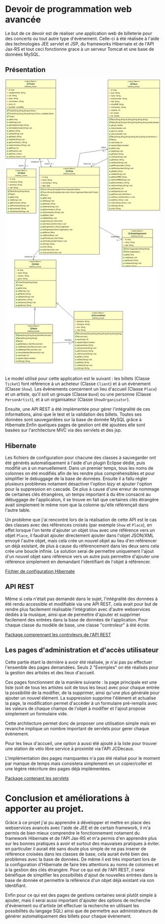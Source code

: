 # Devoir de programmation web avancée

Le but de ce devoir est de réaliser une application web de billeterie pour des concerts ou tout autre type d'évènement. Celle-ci à été réalisée à l'aide des technologies JEE servlet et JSP, du frameworks Hibernate et de l'API Jax-RS et tout ceci fonctionne grace à un serveur Tomcat et une base de données MySQL.

## Présentation 

![Diagramme UML](Diagramme_1.png)

Le model utilisé pour cette application est le suivant : les billets (Classe `Ticket`) font référence à un acheteur (Classe `Client`) et à un évènement (Classe `Show`). Les évènements concernent un lieu d'accueil (Classe `Place`) et un artiste, qu'il soit un groupe (Classe `Band`) ou une personne (Classe `PersonArtist`), et à un organisateur (Classe `ShowOrganisator`).

Ensuite, une API REST à été implémentée pour gérer l'intégralité de ces informations, ainsi que le test et la validation des billets. Toutes ses données sont sauvegardées sur la base de donnée MySQL grâce à Hibernate.Enfin quelques pages de gestion ont été ajoutées elle sont basées sur l'architecture MVC via des servlets et des jsp.

## Hibernate

Les fichiers de configuration pour chacune des classes à sauvegarder ont été générés automatiquement à l'aide d'un plugin Eclipse dédié, puis modifié un à un manuellement. Dans un premier temps, tous les noms de colonnes on été modifiés afin de les rendre plus compréhensibles et pour simplifier le debuggage de la base de données. Ensuite il a fallu régler plusieurs problèmes notament désactiver l'option *lazy* et ajouter l'option pour la suppression en cascade. De plus à cause d'une erreur de nommage de certaines clés étrangères, un temps important à du être consacré au débuggage de l'application, il se trouve en fait que certaines clés étrangère avait simplement le même nom que la colonne qu'elle référençait dans l'autre table.

Un problème que j'ai rencontré lors de la réalisation de cette API est le cas des classes avec des références croisés (par exemple `Show` et `Place`), en effet lorsque l'on tente d'ajouter un objet `Show` avec une référence vers un objet `Place`, il faudrait ajouter directement ajouter dans l'objet JSON/XML envoyé l'autre objet, mais cela crée un nouvel objet au lieu d'en reférencer un déjà existant, de plus à cause du référencement dans les deux sens cela crée une boucle infinie. Le solution serai de permettre uniquement l'ajout d'un nouvel objet sans référence vers un autre puis permettre d'ajouter une référence simplement en demandant l'identifiant de l'objet à référencer.

[Fichier de configuration Hibernate](src/hibernate.cfg.xml)

## API REST

Même si cela n'était pas demandé dans le sujet, l'intégralité des données à été rendu accessible et modifiable via une API REST, cela avait pour but de rendre plus facilement réalisable l'intégration avec d'autre webservices dédiés à la musique, ainsi que de permettre d'ajouter et supprimer facilement des entrées dans la base de données de l'application. Pour chaque classe du modèle de base, une classe "controleur" à été écrite.

[Package comprennant les controleurs de l'API REST](src/billetterie_interfaceREST)

## Les pages d'administration et d'accès utilisateur

Cette partie étant la dernière à avoir été réalisée, je n'ai pas pu effectuer l'ensemble des pages demandées. Seuls 2 "Exemples" on été réalisés pour la gestion des artistes et des lieux d'accueil. 

Ces pages fonctionnent de la manière suivante : la page principale est une liste (soit de tous les artistes soit de tous les lieux) avec pour chaque entrée la possibilité de la modifier, de la supprimer, ainsi qu'une plus générale pour ajouter un nouvel élément. La suppression supprime l'élément et actualise la page, la modification permet d'accèder à un formulaire pré-remplis avec les valeurs de chaque champs de l'objet à modifier et l'ajout propose simplement un formulaire vide.

Cette architecture permet donc de proposer une utilisation simple mais en revanche implique un nombre important de servlets pour gerer chaque évènement. 

Pour les lieux d'accueil, une option à aussi été ajouté à la liste pour trouver une station de vélo libre service à proximité via l'API JCDecaux.

L'implémentation des pages manquantes n'a pas été réalisé pour le moment par manque de temps mais consistera simplement en un copier/coller et une légère réécriture des pages déjà implémentées.

[Package contenant les servlets](src/billetterie_servlets)

# Conclusion et améliorations à apporter au projet. 

Grâce à ce projet j'ai pu apprendre à développer et mettre en place des webservices avancés avec l'aide de JEE et de certain framework, il m'a permis de bien mieux comprendre le fonctionnement notament du framework Hibernate et de l'API Jax-RS et m'a permis d'en apprendre plus sur les bonnes pratiques à avoir et surtout des mauvaises pratiques à éviter. en particulier il aurait été sans doute plus simple de ne pas inserer de référence croisées dans les classes de base, cela aurait évité bien des problèmes avec la base de données. De même il est très important lors de la configuration d'Hibernate de faire très attentions au noms de colonnes et à la gestion des clés étrangère. Pour ce qui est de l'API REST, il serai bénéfique de simplifier les possibilités d'ajout de nouvelles entrées dans la base de donnée et permettre la référence d'un objet déjà existant via son identifiant. 


Enfin pour ce qui est des pages de gestions certaines serai plutôt simple à ajouter, mais il serai aussi important d'ajouter des options de recherche d'évènement ou d'artiste (et effectuer la recherche en utilisant les possibilités du langage SQL) ainsi que de permettre aux administrateurs de générer automatiquement des billets pour chaque évènement.
